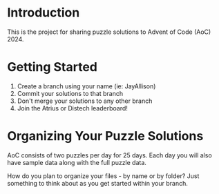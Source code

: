 # Introduction 
This is the project for sharing puzzle solutions to Advent of Code (AoC) 2024.

# Getting Started
1.	Create a branch using your name (ie: JayAllison)
2.	Commit your solutions to that branch
3.	Don't merge your solutions to any other branch
4.  Join the Atrius or Distech leaderboard!

# Organizing Your Puzzle Solutions

AoC consists of two puzzles per day for 25 days. Each day you will also have sample data along with the full puzzle data.

How do you plan to organize your files - by name or by folder? Just something to think about as you get started within your branch.